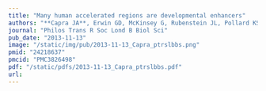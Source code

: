 ```yaml
---
title: "Many human accelerated regions are developmental enhancers"
authors: "**Capra JA**, Erwin GD, McKinsey G, Rubenstein JL, Pollard KS."
journal: "Philos Trans R Soc Lond B Biol Sci"
pub_date: "2013-11-13"
image: "/static/img/pub/2013-11-13_Capra_ptrslbbs.png"
pmid: "24218637"
pmcid: "PMC3826498"
pdf: "/static/pdfs/2013-11-13_Capra_ptrslbbs.pdf"
url: 
---
```

